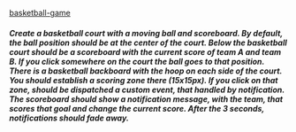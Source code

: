 [basketball-game](https://juurousse.github.io/basketball-game/)

##### 	Create a basketball court with a moving ball and scoreboard. By default, the ball position should be at the center of the court. Below the basketball court should be a scoreboard with the current score of team A and team B. If you click somewhere on the court the ball goes to that position. There is a basketball backboard with the hoop on each side of the court. You should establish a scoring zone there (15x15px). If you click on that zone, should be dispatched a custom event, that handled by notification. The scoreboard should show a notification message, with the team, that scores that goal and change the current score. After the 3 seconds, notifications should fade away. 

